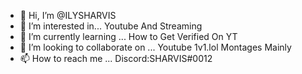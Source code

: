 - 👋 Hi, I’m @ILYSHARVIS
- 👀 I’m interested in... Youtube And Streaming
- 🌱 I’m currently learning ... How to Get Verified On YT
- 💞️ I’m looking to collaborate on ... Youtube 1v1.lol Montages Mainly
- 📫 How to reach me ... Discord:SHARVIS#0012

<!---
ILYSHARVIS/ILYSHARVIS is ✨ special ✨ I Love Making YT Vids I Make One EveryDay <3 SUBSCRIBE TO ME MY YT IS ILYSHARVIS
--->
